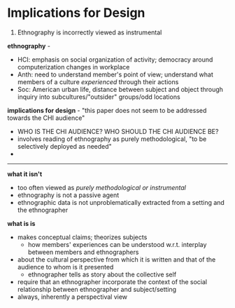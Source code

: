 # Implications for Design

1. Ethnography is incorrectly viewed as instrumental


**ethnography** - 
- HCI: emphasis on social organization of activity; democracy around
  computerization changes in workplace
- Anth: need to understand member's point of view; understand what members
  of a culture *experienced* through their actions
- Soc: American urban life, distance between subject and object through inquiry
  into subcultures/"outsider" groups/odd locations


**implications for design** - "this paper does not seem to be addressed towards
the CHI audience"
- WHO IS THE CHI AUDIENCE? WHO SHOULD THE CHI AUDIENCE BE?
- involves reading of ethnography as purely methodological, "to be selectively
  deployed as needed"
- 

---
**what it isn't**
- too often viewed as *purely methodological or instrumental*
- ethnography is not a passive agent
- ethnographic data is not unproblematically extracted from a setting and the
  ethnographer


**what is is**
- makes conceptual claims; theorizes subjects 
    - how members' experiences can be understood w.r.t. interplay between
      members and ethnographers
- about the cultural perspective from which it is written and that of the
  audience to whom is it presented
    - ethnographer tells as story about the collective self
- require that an ethnographer incorporate the context of the social
  relationship between ethnographer and subject/setting
- always, inherently a perspectival view
